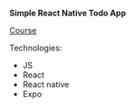 **Simple React Native Todo App**

 [Course](https://youtu.be/7KwtXNoYQEY?list=PLqKQF2ojwm3l6OE4-tjLBhUNtJXLebHXP)
 
 
Technologies:

 * JS 
 * React 
 * React native
 * Expo